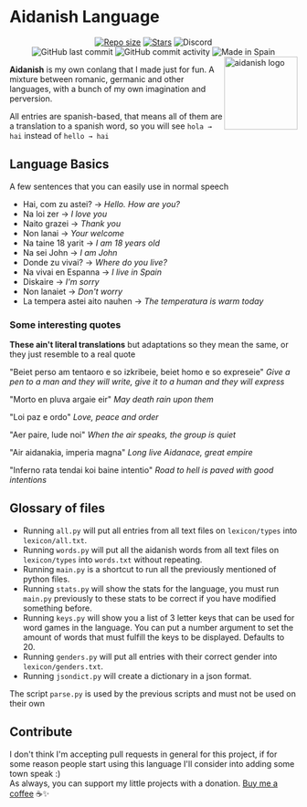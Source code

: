 # Aidanish Language
<div align="center">
	<a href="https://github.com/AntikoreDev/aidanish" onClick = "return false"><img alt = "Repo size" src = "https://img.shields.io/github/repo-size/AntikoreDev/aidanish?style=for-the-badge"></a>
	<a href="https://github.com/AntikoreDev/aidanish/stargazers"><img alt = "Stars" src = "https://img.shields.io/github/stars/AntikoreDev/aidanish?style=for-the-badge"></a>
	<img alt="Discord" src="https://img.shields.io/discord/714504927329910847?style=for-the-badge&logo=discord&label=Discord&labelColor=%23111111&color=%235865F2&link=https%3A%2F%2Fdiscord.gg%2FxxggrY5">
	<br>
	<img alt="GitHub last commit" src="https://img.shields.io/github/last-commit/AntikoreDev/aidanish?style=for-the-badge">
	<img alt="GitHub commit activity" src="https://img.shields.io/github/commit-activity/m/AntikoreDev/aidanish?style=for-the-badge">
	<img alt="Made in Spain" src="https://img.shields.io/badge/Made%20in-Spain-FF0000?style=for-the-badge&labelColor=FF0000&color=FFFF00">
</div>

<img src="https://www.antikore.dev/img/other/flag_aa.png" alt="aidanish logo" align="right" width="128" height="128"/>

**Aidanish** is my own conlang that I made just for fun. A mixture between romanic, germanic and other languages, with a bunch of my own imagination and perversion. 

All entries are spanish-based, that means all of them are a translation to a spanish word, so you will see `hola → hai` instead of `hello → hai`

## Language Basics
A few sentences that you can easily use in normal speech

- Hai, com zu astei? → _Hello. How are you?_
- Na loi zer → _I love you_
- Naito grazei → _Thank you_
- Non lanai → _Your welcome_
- Na taine 18 yarit → _I am 18 years old_
- Na sei John → _I am John_
- Donde zu vivai? → _Where do you live?_
- Na vivai en Espanna → _I live in Spain_
- Diskaire → _I'm sorry_
- Non lanaiet → _Don't worry_
- La tempera astei aito nauhen → _The temperatura is warm today_

### Some interesting quotes
**These ain't literal translations** but adaptations so they mean the same, or they just resemble to a real quote

"Beiet perso am tentaoro e so izkribeie, beiet homo e so expreseie"
_Give a pen to a man and they will write, give it to a human and they will express_

"Morto en pluva argaie eir"
_May death rain upon them_

"Loi paz e ordo"
_Love, peace and order_

"Aer paire, lude noi"
_When the air speaks, the group is quiet_

"Air aidanakia, imperia magna"
_Long live Aidanace, great empire_

"Inferno rata tendai koi baine intentio"
_Road to hell is paved with good intentions_

## Glossary of files
* Running `all.py` will put all entries from all text files on `lexicon/types` into `lexicon/all.txt`.
* Running `words.py` will put all the aidanish words from all text files on `lexicon/types` into `words.txt` without repeating.
* Running `main.py` is a shortcut to run all the previously mentioned of python files.
* Running `stats.py` will show the stats for the language, you must run `main.py` previously to these stats to be correct if you have modified something before.
* Running `keys.py` will show you a list of 3 letter keys that can be used for word games in the language. You can put a number argument to set the amount of words that must fulfill the keys to be displayed. Defaults to 20.
* Running `genders.py` will put all entries with their correct gender into `lexicon/genders.txt`.
* Running `jsondict.py` will create a dictionary in a json format.

The script `parse.py` is used by the previous scripts and must not be used on their own

## Contribute
I don't think I'm accepting pull requests in general for this project, if for some reason people start using this language I'll consider into adding some town speak :)<br>
As always, you can support my little projects with a donation. [Buy me a coffee](https://ko-fi.com/antikore) ☕✨
